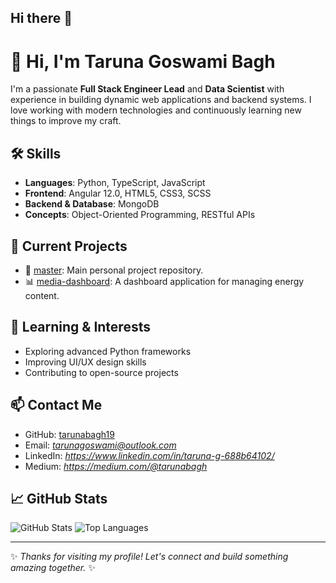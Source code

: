 ## Hi there 👋


# 👋 Hi, I'm Taruna Goswami Bagh

I'm a passionate **Full Stack Engineer Lead** and **Data Scientist** with experience in building dynamic web applications and backend systems. I love working with modern technologies and continuously learning new things to improve my craft.

## 🛠️ Skills
- **Languages**: Python, TypeScript, JavaScript
- **Frontend**: Angular 12.0, HTML5, CSS3, SCSS
- **Backend & Database**: MongoDB
- **Concepts**: Object-Oriented Programming, RESTful APIs

## 💼 Current Projects
- 🔧 [master](https://github.com/tarunabagh19/master): Main personal project repository.
- 📊 [media-dashboard](https://github.com/tarunabagh19/energy-dashboard): A dashboard application for managing energy content.

## 🌱 Learning & Interests
- Exploring advanced Python frameworks
- Improving UI/UX design skills
- Contributing to open-source projects

## 📫 Contact Me
- GitHub: [tarunabagh19](https://github.com/tarunabagh19)
- Email: *tarunagoswami@outlook.com*
- LinkedIn: *https://www.linkedin.com/in/taruna-g-688b64102/*
- Medium: *https://medium.com/@tarunabagh*

## 📈 GitHub Stats
![GitHub Stats](https://github-readme-stats.vercel.app/api?username=tarunabagh19&show_icons=true&theme=radical)
![Top Languages](https://github-readme-stats.vercel.app/api/top-langs/?username=tarunabagh19&layout=compact&theme=radical)

---

✨ _Thanks for visiting my profile! Let's connect and build something amazing together._ ✨

